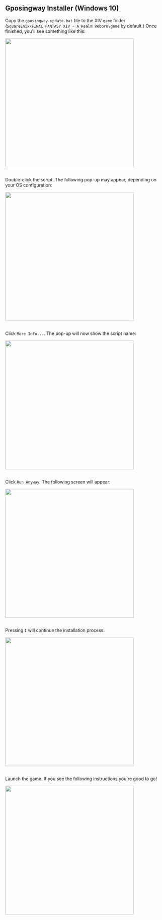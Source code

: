 ## Gposingway Installer (Windows 10)

Copy the `gposingway-update.bat` file to the XIV `game` folder (`SquareEnix\FINAL FANTASY XIV - A Realm Reborn\game` by default.) Once finished, you'll see something like this:

<img src='https://github.com/gposingway/gposingway/assets/18711130/ab2da9d6-bf6c-4c15-bf44-20a8ddae69a1' width='408' /><br/><br/>

Double-click the script. The following pop-up may appear, depending on your OS configuration:

<img src='https://github.com/gposingway/gposingway/assets/18711130/9cf1ac93-20b7-41f3-b17e-4e44babb59fc' width='408' /><br/><br/>

Click `More Info...`. The pop-up will now show the script name:

<img src='https://github.com/gposingway/gposingway/assets/18711130/a47d0795-caa3-4a7e-a9f8-75d7b2d8961e' width='408' /><br/><br/>

Click `Run Anyway`. The following screen will appear:

<img src='https://github.com/gposingway/gposingway/assets/18711130/ac637b7a-2e61-43f8-83f5-25040184f687' width='408' /><br/><br/>

Pressing `I` will continue the installation process:

<img src='https://github.com/gposingway/gposingway/assets/18711130/57dbca2b-be15-4e7a-af70-ec97fbe3e03a' width='408' /><br/><br/>

Launch the game. If you see the following instructions you're good to go!

<img src='https://github.com/gposingway/gposingway/assets/18711130/65ef0e5f-f49e-4903-9105-acd9bb9c41e9' width='408' /><br/><br/>
